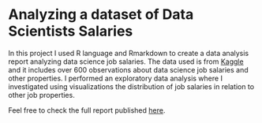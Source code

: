 # Analyzing a dataset of Data Scientists Salaries

In this project I used R language and Rmarkdown to create a data analysis report analyzing data science job salaries. The data used is from [Kaggle](https://www.kaggle.com/datasets/ruchi798/data-science-job-salaries) and it includes over 600 observations about data science job salaries and other properties. I performed an exploratory data analysis where I investigated using visualizations the distribution of job salaries in relation to other job properties.

Feel free to check the full report published [here](https://rpubs.com/AbdullahS/DS_salaries).
